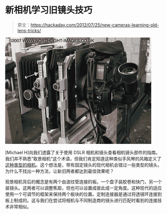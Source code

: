 # 新相机学习旧镜头技巧

> 原文：<https://hackaday.com/2012/07/25/new-cameras-learning-old-lens-tricks/>

![](img/936c29864f91e0ac92524b6174ddc6c9.png "new-camer-learns-old-lens-tricks")

[Michael H]向我们透露了关于使用 DSLR 相机和镜头查看相机镜头部件的指南。我们并不熟悉“取景相机”这个术语，但我们肯定知道这种类似手风琴的风箱定义了[这种类型的相机](http://en.wikipedia.org/wiki/View_camera)。这个想法是，带有固定镜头的现代相机会错过一些类型的镜头。为什么不找出一种方法，让新旧两者都达到最佳效果呢？

观景相机背后的概念是有两个由波纹管连接的板。一个盘子装胶卷和快门，另一个装镜头。这两者可以调整焦距，但也可以设置成彼此成一定角度。这种现代的适应使用一个可调节的框架来保持两个板块的位置。定制连接器是通过将透镜环连接到板上制成的。这与我们在尝试将相机与不同制造商的镜头进行匹配时看到的连接技术非常相似。
